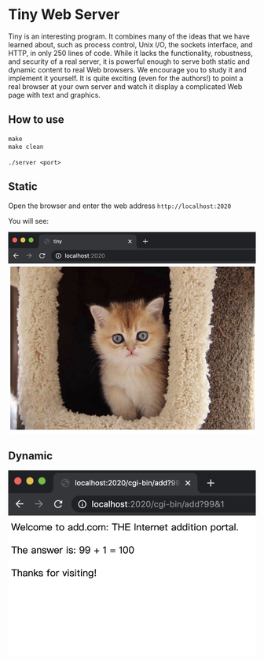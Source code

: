 # Tiny Web Server
Tiny is an interesting program. It combines many of the ideas that we have learned about, such as process control, Unix I/O, the sockets interface, and HTTP, in only 250 lines of code. While it lacks the functionality, robustness, and security of a real server, it is powerful enough to serve both static and dynamic content to real Web browsers. We encourage you to study it and implement it yourself. It is quite exciting (even for the authors!) to point a real browser at your own server and watch it display a complicated Web page with text and graphics.

## How to use
```
make
make clean

./server <port> 
```

## Static
Open the browser and enter the web address `http://localhost:2020`

You will see:

![server_static](server_static.jpg)

## Dynamic
![server_dynamic](server_dynamic.jpg)